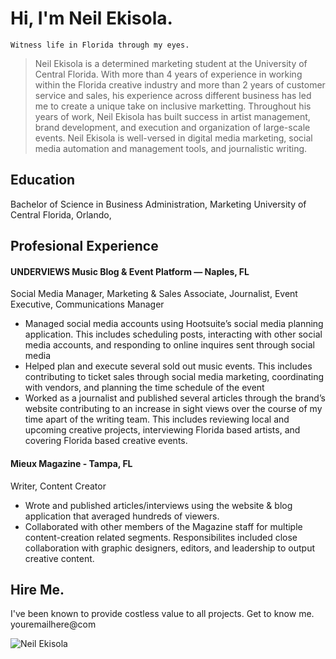 # Hi, I'm Neil Ekisola.

```
Witness life in Florida through my eyes.
```

> Neil Ekisola is a determined marketing student at the University of Central Florida. With more than 4 years of experience in working within the Florida creative industry and more than 2 years of customer service and sales, his experience across different business has led me to create a unique take on inclusive marketting. Throughout his years of work, Neil Ekisola has built success in artist management, brand development, and execution and organization of large-scale events. Neil Ekisola is well-versed in digital media marketing, social media automation and management tools, and journalistic writing. 

## Education
Bachelor of Science in Business Administration, Marketing University of Central Florida, Orlando,

## Profesional Experience

#### UNDERVIEWS Music Blog & Event Platform — Naples, FL

Social Media Manager, Marketing & Sales Associate, Journalist, Event Executive, Communications Manager
- Managed social media accounts using Hootsuite’s social media planning application. This includes scheduling posts, interacting with other social media accounts, and responding to online inquires sent through social media
- Helped plan and execute several sold out music events. This includes contributing to ticket sales through social media marketing, coordinating with vendors, and planning the time schedule of the event
- Worked as a journalist and published several articles through the brand’s website contributing to an increase in sight views over the course of my time apart of the writing team. This includes reviewing local and upcoming creative projects, interviewing Florida based artists, and covering Florida based creative events. 


#### Mieux Magazine - Tampa, FL

Writer, Content Creator

- Wrote and published articles/interviews using the website & blog application that averaged hundreds of viewers.
- Collaborated with other members of the Magazine staff for multiple content-creation related segments. Responsibilites included close collaboration with graphic designers, editors, and leadership to output creative content.

## Hire Me.

I've been known to provide costless value to all projects. Get to know me.
youremailhere@com


![Neil Ekisola](/img/neil.jpg)